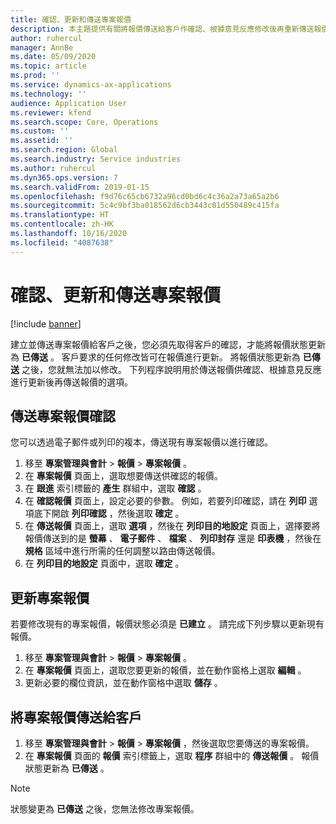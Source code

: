 ```yaml
---
title: 確認、更新和傳送專案報價
description: 本主題提供有關將報價傳送給客戶作確認、根據意見反應修改後再重新傳送報價的資訊。
author: ruhercul
manager: AnnBe
ms.date: 05/09/2020
ms.topic: article
ms.prod: ''
ms.service: dynamics-ax-applications
ms.technology: ''
audience: Application User
ms.reviewer: kfend
ms.search.scope: Core, Operations
ms.custom: ''
ms.assetid: ''
ms.search.region: Global
ms.search.industry: Service industries
ms.author: ruhercul
ms.dyn365.ops.version: 7
ms.search.validFrom: 2019-01-15
ms.openlocfilehash: f9d76c65cb6732a96cd0bd6c4c36a2a73a65a2b6
ms.sourcegitcommit: 5c4c9bf3ba018562d6cb3443c01d550489c415fa
ms.translationtype: HT
ms.contentlocale: zh-HK
ms.lasthandoff: 10/16/2020
ms.locfileid: "4087638"
---
```

# <a name="confirm-update-and-send-a-project-quotation"></a>確認、更新和傳送專案報價

[!include [banner](../includes/banner.md)]

建立並傳送專案報價給客戶之後，您必須先取得客戶的確認，才能將報價狀態更新為 **已傳送** 。 客戶要求的任何修改皆可在報價進行更新。 將報價狀態更新為 **已傳送** 之後，您就無法加以修改。 下列程序說明用於傳送報價供確認、根據意見反應進行更新後再傳送報價的選項。

## <a name="send-a-project-quotation-confirmation"></a>傳送專案報價確認  

您可以透過電子郵件或列印的複本，傳送現有專案報價以進行確認。 

1. 移至 **專案管理與會計** > **報價** > **專案報價** 。 
2. 在 **專案報價** 頁面上，選取想要傳送供確認的報價。 
3. 在 **跟進** 索引標籤的 **產生** 群組中，選取 **確認** 。 
4. 在 **確認報價** 頁面上，設定必要的參數。 例如，若要列印確認，請在 **列印** 選項底下開啟 **列印確認** ，然後選取 **確定** 。
5. 在 **傳送報價** 頁面上，選取 **選項** ，然後在 **列印目的地設定** 頁面上，選擇要將報價傳送到的是 **螢幕** 、 **電子郵件** 、 **檔案** 、 **列印封存** 還是 **印表機** ，然後在 **規格** 區域中進行所需的任何調整以路由傳送報價。
6. 在 **列印目的地設定** 頁面中，選取 **確定** 。  

## <a name="update-a-project-quotation"></a>更新專案報價

若要修改現有的專案報價，報價狀態必須是 **已建立** 。 請完成下列步驟以更新現有報價。 

1. 移至 **專案管理與會計** > **報價** > **專案報價** 。
2. 在 **專案報價** 頁面上，選取您要更新的報價，並在動作窗格上選取 **編輯** 。
3. 更新必要的欄位資訊，並在動作窗格中選取 **儲存** 。  

## <a name="send-a-project-quotation-to-a-customer"></a>將專案報價傳送給客戶 

1. 移至 **專案管理與會計** > **報價** > **專案報價** ，然後選取您要傳送的專案報價。
2. 在 **專案報價** 頁面的 **報價** 索引標籤上，選取 **程序** 群組中的 **傳送報價** 。 報價狀態更新為 **已傳送** 。

> [!NOTE]
> 狀態變更為 **已傳送** 之後，您無法修改專案報價。

